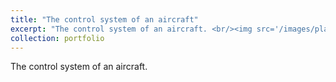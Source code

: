 ```yaml
---
title: "The control system of an aircraft"
excerpt: "The control system of an aircraft. <br/><img src='/images/planecontrol.png'>"
collection: portfolio
---
```


 The control system of an aircraft.
